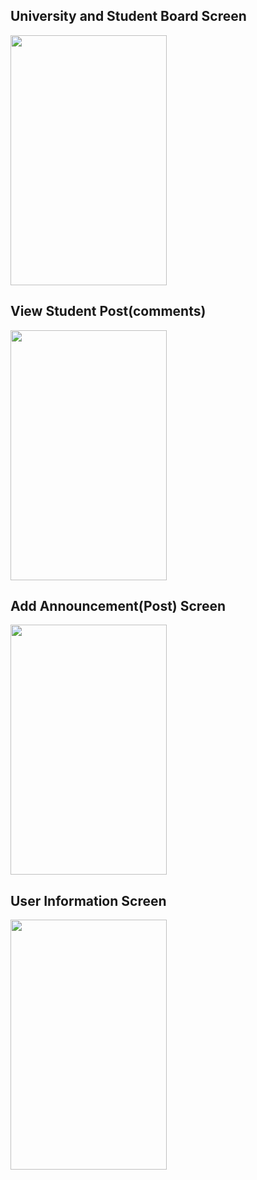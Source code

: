 
## University and Student Board Screen
<img src="https://user-images.githubusercontent.com/19978447/30799613-1251c802-a1fb-11e7-906e-4d0335fb8c79.png" width="250" height="400">


## View Student Post(comments)

<img src="https://user-images.githubusercontent.com/19978447/30861320-f58757c6-a2e7-11e7-91d0-03c855460a7f.png" width="250" height="400">


## Add Announcement(Post) Screen
<img src="https://user-images.githubusercontent.com/19978447/30861143-6d9eed2e-a2e7-11e7-9e9c-742f66da0c03.png" width="250" height="400">


## User Information Screen

<img src="https://user-images.githubusercontent.com/19978447/30861172-82e39356-a2e7-11e7-804e-0521ccf18910.png" width="250" height="400">
